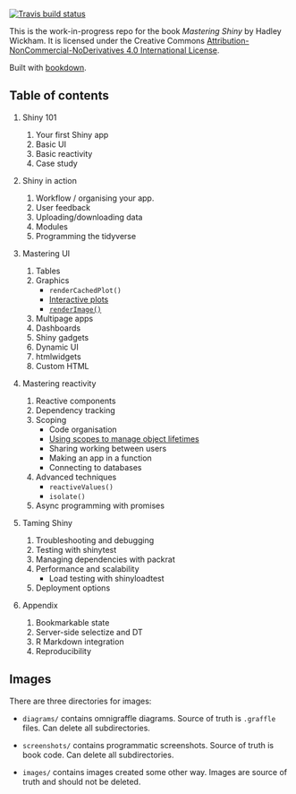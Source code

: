 <!-- badges: start -->
[![Travis build status](https://travis-ci.org/hadley/mastering-shiny.svg?branch=master)](https://travis-ci.org/hadley/mastering-shiny)
<!-- badges: end -->

This is the work-in-progress repo for the book _Mastering Shiny_ by Hadley Wickham. It is licensed under the Creative Commons [Attribution-NonCommercial-NoDerivatives 4.0 International License](http://creativecommons.org/licenses/by-nc-nd/4.0/). 

Built with [bookdown](https://bookdown.org/yihui/bookdown/).

## Table of contents

1. Shiny 101
    1. Your first Shiny app
    1. Basic UI
    1. Basic reactivity
    1. Case study

1. Shiny in action
    1. Workflow / organising your app.
    1. User feedback
    1. Uploading/downloading data
    1. Modules
    1. Programming the tidyverse

1. Mastering UI
    1. Tables
    1. Graphics
       * `renderCachedPlot()`
       * [Interactive plots](https://shiny.rstudio.com/articles/plot-interaction.html)
       * [`renderImage()`](https://shiny.rstudio.com/articles/images.html)
    1. Multipage apps
    1. Dashboards
    1. Shiny gadgets
    1. Dynamic UI
    1. htmlwidgets
    1. Custom HTML

1. Mastering reactivity
    1. Reactive components 
    1. Dependency tracking
    1. Scoping
       * Code organisation
       * [Using scopes to manage object lifetimes](https://shiny.rstudio.com/articles/scoping.html)
       * Sharing working between users
       * Making an app in a function
       * Connecting to databases
    1. Advanced techniques
        * `reactiveValues()`
        * `isolate()`
    1. Async programming with promises

1. Taming Shiny
    1. Troubleshooting and debugging
    1. Testing with shinytest
    1. Managing dependencies with packrat
    1. Performance and scalability
       *  Load testing with shinyloadtest
    1. Deployment options

1. Appendix
    1. Bookmarkable state
    1. Server-side selectize and DT
    1. R Markdown integration
    1. Reproducibility

## Images

There are three directories for images:

* `diagrams/` contains omnigraffle diagrams. Source of truth is `.graffle` 
  files. Can delete all subdirectories.
  
* `screenshots/` contains programmatic screenshots. Source of truth is 
  book code. Can delete all subdirectories.
  
* `images/` contains images created some other way. Images are source of
  truth and should not be deleted.

